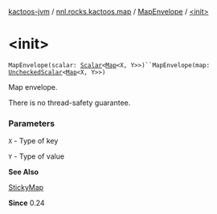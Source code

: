 [kactoos-jvm](../../index.md) / [nnl.rocks.kactoos.map](../index.md) / [MapEnvelope](index.md) / [&lt;init&gt;](.)

# &lt;init&gt;

`MapEnvelope(scalar: `[`Scalar`](../../nnl.rocks.kactoos/-scalar/index.md)`<`[`Map`](https://kotlinlang.org/api/latest/jvm/stdlib/kotlin.collections/-map/index.html)`<X, Y>>)``MapEnvelope(map: `[`UncheckedScalar`](../../nnl.rocks.kactoos.scalar/-unchecked-scalar/index.md)`<`[`Map`](https://kotlinlang.org/api/latest/jvm/stdlib/kotlin.collections/-map/index.html)`<X, Y>>)`

Map envelope.

There is no thread-safety guarantee.

### Parameters

`X` - Type of key

`Y` - Type of value

**See Also**

[StickyMap](../-sticky-map/index.md)

**Since**
0.24

